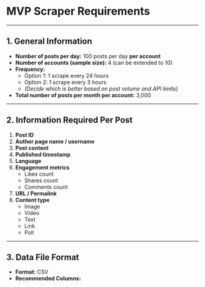 # MVP Scraper Requirements

---

## 1. General Information

- **Number of posts per day:** 100 posts per day **per account**  
- **Number of accounts (sample size):** 4 (can be extended to 10)  
- **Frequency:**  
  - Option 1: 1 scrape every 24 hours  
  - Option 2: 1 scrape every 3 hours  
  - *(Decide which is better based on post volume and API limits)*  
- **Total number of posts per month per account:** 3,000  

---

## 2. Information Required Per Post

1. **Post ID**  
2. **Author page name / username**  
3. **Post content**  
4. **Published timestamp**  
5. **Language**  
6. **Engagement metrics**  
   - Likes count  
   - Shares count  
   - Comments count  
7. **URL / Permalink**  
8. **Content type**  
   - Image  
   - Video  
   - Text  
   - Link  
   - Poll  

---

## 3. Data File Format

- **Format:** CSV  
- **Recommended Columns:**  

